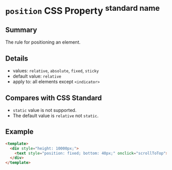 # `position` CSS Property <sup>standard name</sup>

## Summary

The rule for positioning an element.

## Details

* values: `relative`, `absolute`, `fixed`, `sticky`
* default value: `relative`
* apply to: all elements except `<indicator>`

## Compares with CSS Standard

* `static` value is not supported.
* The default value is `relative` not `static`.

## Example

```html
<template>
  <div style="height: 10000px;">
    <text style="position: fixed; bottom: 40px;" onclick="scrollToTop">Go to top</text>
  </div>
</template>
```
